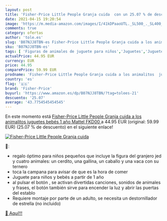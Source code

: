 ```yaml
---
layout: post
title: 'Fisher-Price Little People Granja cuida  con un 25.07 % de descuento'
date: 2021-04-15 19:20:54
image: 'https://m.media-amazon.com/images/I/41kDPaaoUTL._SL500_._SL400_.jpg'
comments: true
category: ofertas
author: 'tole.es'
slug: 'B07NJJ8TBN-es Fisher-Price Little People Granja cuida a los animalitos...'
sku: 'B07NJJ8TBN-es'
tags: [ 'Figuras de animales de juguete para niños','Juguetes','Juguetes y juegos','Muñecos y figuras','bebés','fisher-price', ]
actualPrice: 44.95 EUR
currency: EUR
price: 44.95
comparePrice: 59.99 EUR
prodname: 'Fisher-Price Little People Granja cuida a los animalitos  juguetes bebés 1 año  Mattel FKD00 '
country: 'es'
flag: '🇪🇸'
brand: 'Fisher-Price'
buyurl: 'https://www.amazon.es/dp/B07NJJ8TBN/?tag=tolees-21'
descuento: '25.07'
average: '43.7754545454545'
---
```


En este momento está [Fisher-Price Little People Granja cuida a los animalitos  juguetes bebés 1 año  Mattel FKD00 ](https://www.amazon.es/dp/B07NJJ8TBN/?tag=tolees-21) a 44.95 EUR (original: 59.99 EUR) (25.07 %  de descuento) en el siguiente enlace!

[![Fisher-Price Little People Granja cuida ](https://m.media-amazon.com/images/I/41kDPaaoUTL._SL500_._SL400_.jpg)](https://www.amazon.es/dp/B07NJJ8TBN/?tag=tolees-21)

🔎:

- regalo óptimo para niños pequeños que incluye la figura del granjero jed y cuatro animales: un cerdito, una gallina, un caballo y una vaca con su ternero
- toca la campana para avisar de que es la hora de comer
- Juguete para niños y bebés a partir de 1 año
- al pulsar el botón , se activan divertidas canciones, sonidos de animales y frases, el botón también sirve para encender la luz y abrir las puertas del establo
- Requiere montaje por parte de un adulto, se necesita un destornillador de estrella (no incluido)

[🛒 Aquí!!!](https://www.amazon.es/dp/B07NJJ8TBN/?tag=tolees-21)
